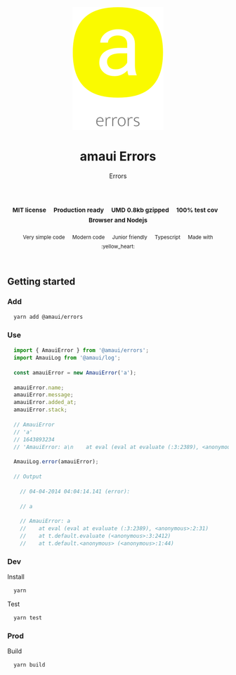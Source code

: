 
</br >
</br >

<p align='center'>
  <a target='_blank' rel='noopener noreferrer' href='#'>
    <img src='utils/images/logo.svg' alt='amaui logo' />
  </a>
</p>

<h1 align='center'>amaui Errors</h1>

<p align='center'>
  Errors
</p>

<br />

<h3 align='center'>
  <sub>MIT license&nbsp;&nbsp;&nbsp;&nbsp;</sub>
  <sub>Production ready&nbsp;&nbsp;&nbsp;&nbsp;</sub>
  <sub>UMD 0.8kb gzipped&nbsp;&nbsp;&nbsp;&nbsp;</sub>
  <sub>100% test cov&nbsp;&nbsp;&nbsp;&nbsp;</sub>
  <sub>Browser and Nodejs</sub>
</h3>

<p align='center'>
    <sub>Very simple code&nbsp;&nbsp;&nbsp;&nbsp;</sub>
    <sub>Modern code&nbsp;&nbsp;&nbsp;&nbsp;</sub>
    <sub>Junior friendly&nbsp;&nbsp;&nbsp;&nbsp;</sub>
    <sub>Typescript&nbsp;&nbsp;&nbsp;&nbsp;</sub>
    <sub>Made with :yellow_heart:</sub>
</p>

<br />

## Getting started

### Add

```sh
  yarn add @amaui/errors
```

### Use

```javascript
  import { AmauiError } from '@amaui/errors';
  import AmauiLog from '@amaui/log';

  const amauiError = new AmauiError('a');

  amauiError.name;
  amauiError.message;
  amauiError.added_at;
  amauiError.stack;

  // AmauiError
  // 'a'
  // 1643893234
  // 'AmauiError: a\n    at eval (eval at evaluate (:3:2389), <anonymous>:2:31)\n    at t.default.evaluate (<anonymous>:3:2412)\n    at t.default.<anonymous> (<anonymous>:1:44)'

  AmauiLog.error(amauiError);

  // Output

    // 04-04-2014 04:04:14.141 (error):

    // a

    // AmauiError: a
    //    at eval (eval at evaluate (:3:2389), <anonymous>:2:31)
    //    at t.default.evaluate (<anonymous>:3:2412)
    //    at t.default.<anonymous> (<anonymous>:1:44)

```

### Dev

Install

```sh
  yarn
```

Test

```sh
  yarn test
```

### Prod

Build

```sh
  yarn build
```
